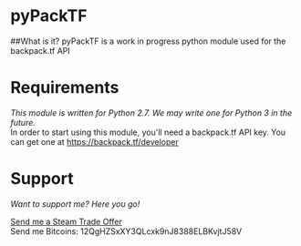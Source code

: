 # pyPackTF

##What is it?
pyPackTF is a work in progress python module used for the backpack.tf API


# Requirements
_This module is written for Python 2.7. We may write one for Python 3 in the future._  
In order to start using this module, you'll need a backpack.tf API key.
You can get one at https://backpack.tf/developer



# Support
_Want to support me? Here you go!_

[Send me a Steam Trade Offer](https://steamcommunity.com/tradeoffer/new/?partner=178459664&token=cQDpNvAs)  
Send me Bitcoins: 12QgHZSxXY3QLcxk9nJ8388ELBKvjtJ58V
